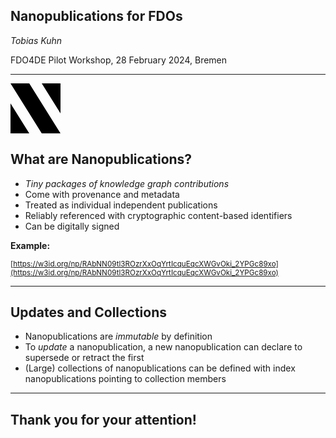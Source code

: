 ## Nanopublications for FDOs

_Tobias Kuhn_

FDO4DE Pilot Workshop, 28 February 2024, Bremen

---

<svg xmlns="http://www.w3.org/2000/svg" viewBox="0 0 8 8" width="80px">
<path d="M5,8H8L3,0H0M8,4.8V0H5M0,3.2V8H3"/>
</svg>

## What are Nanopublications?

- _Tiny packages of knowledge graph contributions_
- Come with provenance and metadata
- Treated as individual independent publications
- Reliably referenced with cryptographic content-based identifiers
- Can be digitally signed

**Example:**

<small>[https://w3id.org/np/RAbNN09tl3ROzrXxOqYrtIcquEqcXWGvOki_2YPGc89xo](https://w3id.org/np/RAbNN09tl3ROzrXxOqYrtIcquEqcXWGvOki_2YPGc89xo)</small>

---

## Updates and Collections

- Nanopublications are _immutable_ by definition
- To _update_ a nanopublication, a new nanopublication can declare to supersede or retract the first
- (Large) collections of nanopublications can be defined with index nanopublications pointing to collection members

---

## Thank you for your attention!

